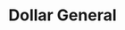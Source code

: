 ---
title: "Dollar General"
url: /lansing/dollar-general-south-cedar-street/
shop: variety store
---